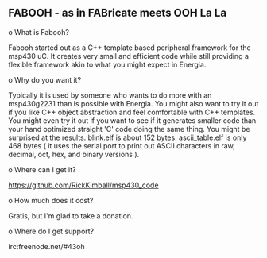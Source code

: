FABOOH - as in FABricate meets OOH La La
----------------------------------------
o What is Fabooh?

Fabooh started out as a C++ template based peripheral framework for the
msp430 uC.  It creates very small and efficient code while still
providing a flexible framework akin to what you might expect in Energia.
 
o Why do you want it?

Typically it is used by someone who wants to do more with an msp430g2231
than is possible with Energia. You might also want to try it out if you
like C++ object abstraction and feel comfortable with C++ templates.
You might even try it out if you want to see if it generates smaller code
than your hand optimized straight 'C' code doing the same thing. You
might be surprised at the results.  blink.elf is about 152 bytes.
ascii_table.elf is only 468 bytes ( it uses the serial port to print
out ASCII characters in raw, decimal, oct, hex, and binary versions ).

o Where can I get it?

https://github.com/RickKimball/msp430_code

o How much does it cost?

Gratis, but I'm glad to take a donation.

o Where do I get support?

irc:freenode.net/#43oh
